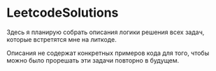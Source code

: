 # LeetcodeSolutions
Здесь я планирую собрать описания логики решения всех задач, которые встретятся мне на литкоде.

Описания не содержат конкретных примеров кода для того, чтобы можно было прорешать эти задачи повторно в будущем.
